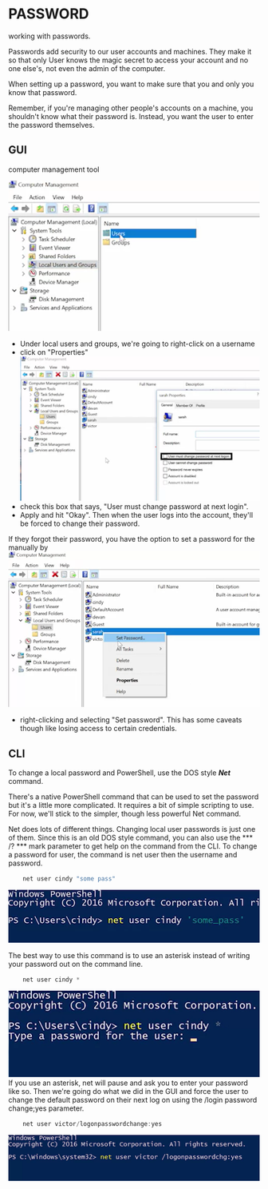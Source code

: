 # PASSWORD

working with passwords. 

Passwords add security to our user accounts and machines. They make it so that only User knows the magic secret to access your account and no one else's, not even the admin of the computer. 

When setting up a password, you want to make sure that you and only you know that password. 

Remember, if you're managing other people's accounts on a machine, you shouldn't know what their password is. Instead, you want the user to enter the password themselves. 

## GUI

computer management tool

![passCha1](images/passCha1.png)
- Under local users and groups, we're going to right-click on a username 
- click on "Properties" 
![passCha3](images/passCha3.png)
- check this box that says, "User must change password at next login".
- Apply and hit "Okay". Then when the user logs into the account, they'll be forced to change their password. 

If they forgot their password, you have the option to set a password for the manually by 
![passSet](images/passSet.png)
- right-clicking and selecting "Set password". This has some caveats though like losing access to certain credentials. 

## CLI

To change a local password and PowerShell, use the DOS style ***Net*** command. 

There's a native PowerShell command that can be used to set the password but it's a little more complicated. It requires a bit of simple scripting to use. For now, we'll stick to the simpler, though less powerful Net command. 

Net does lots of different things. Changing local user passwords is just one of them. Since this is an old DOS style command, you can also use the *** /? *** mark parameter to get help on the command from the CLI. To change a password for user, the command is net user then the username and password.
``` Powershell
    net user cindy "some pass"
```
![passCha4](images/passCha4.png)

The best way to use this command is to use an asterisk instead of writing your password out on the command line.
``` Powershell
    net user cindy *
```
![passCha5](images/passCha5.png)
If you use an asterisk, net will pause and ask you to enter your password like so.
Then we're going do what we did in the GUI and force the user to change the default password on their next log on using the /login password change;yes parameter. 
``` Powershell
    net user victor/logonpasswordchange:yes
```
![passCha6](images/passCha6.png)

